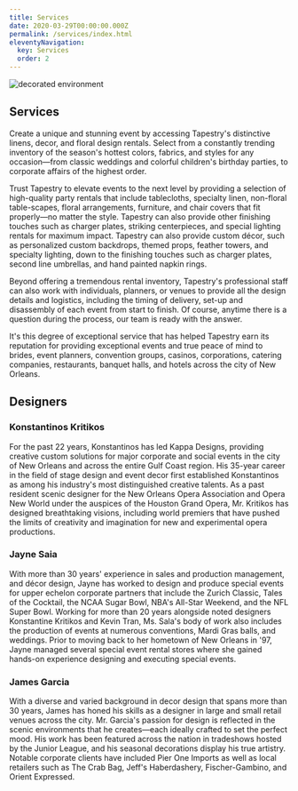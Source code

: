 ```yaml
---
title: Services
date: 2020-03-29T00:00:00.000Z
permalink: /services/index.html
eleventyNavigation:
  key: Services
  order: 2
---
```


<img class="photo fullwidth hero" src="/static/img/services-bluetree-1000.jpg" alt="decorated environment">

<h2 class="color-003366">Services</h2>

Create a unique and stunning event by accessing Tapestry's distinctive linens, decor, and floral design rentals. Select from a constantly trending inventory of the season's hottest colors, fabrics, and styles for any occasion—from classic weddings and colorful children's birthday parties, to corporate affairs of the highest order.

Trust Tapestry to elevate events to the next level by providing a selection of high-quality party rentals that include tablecloths, specialty linen, non-floral table-scapes, floral arrangements, furniture, and chair covers that fit properly—no matter the style. Tapestry can also provide other finishing touches such as charger plates, striking centerpieces, and special lighting rentals for maximum impact. Tapestry can also provide custom décor, such as personalized custom backdrops, themed props, feather towers, and specialty lighting, down to the finishing touches such as charger plates, second line umbrellas, and hand painted napkin rings.

Beyond offering a tremendous rental inventory, Tapestry's professional staff can also work with individuals, planners, or venues to provide all the design details and logistics, including the timing of delivery, set-up and disassembly of each event from start to finish. Of course, anytime there is a question during the process, our team is ready with the answer.

It's this degree of exceptional service that has helped Tapestry earn its reputation for providing exceptional events and true peace of mind to brides, event planners, convention groups, casinos, corporations, catering companies, restaurants, banquet halls, and hotels across the city of New Orleans.


<h2 class="designers color-003366">Designers</h2>

### Konstantinos Kritikos
                            
For the past 22 years, Konstantinos has led Kappa Designs, providing creative custom solutions for major corporate and social events in the city of New Orleans and across the entire Gulf Coast region. His 35-year career in the field of stage design and event decor first established Konstantinos as among his industry's most distinguished creative talents. As a past resident scenic designer for the New Orleans Opera Association and Opera New World under the auspices of the Houston Grand Opera, Mr. Kritikos has designed breathtaking visions, including world premiers that have pushed the limits of creativity and imagination for new and experimental opera productions.

### Jayne Saia

With more than 30 years' experience in sales and production management, and décor design, Jayne has worked to design and produce special events for upper echelon corporate partners that include the Zurich Classic, Tales of the Cocktail, the NCAA Sugar Bowl, NBA's All-Star Weekend, and the NFL Super Bowl. Working for more than 20 years alongside noted designers Konstantine Kritikos and Kevin Tran, Ms. Sala's body of work also includes the production of events at numerous conventions, Mardi Gras balls, and weddings. Prior to moving back to her hometown of New Orleans in '97, Jayne managed several special event rental stores where she gained hands-on experience designing and executing special events.

### James Garcia

 With a diverse and varied background in decor design that spans more than 30 years, James has honed his skills as a designer in large and small retail venues across the city. Mr. Garcia's passion for design is reflected in the scenic environments that he creates—each ideally crafted to set the perfect mood. His work has been featured across the nation in tradeshows hosted by the Junior League, and his seasonal decorations display his true artistry. Notable corporate clients have included Pier One Imports as well as local retailers such as The Crab Bag, Jeff's Haberdashery, Fischer-Gambino, and Orient Expressed.